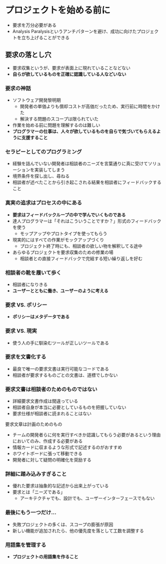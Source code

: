 # プロジェクトを始める前に

- 要求を万分必要がある
- Analysis Paralysisというアンチパターンを避け、成功に向けたプロジェクトを立ち上げることができる

## 要求の落とし穴

- 要求収集というが、要求が表面上に現れていることなどない
- **自らが欲しているものを正確に認識している人などいない**

### 要求の神話

- ソフトウェア開発黎明期
    - 開発者の単価よりも償却コストが高価だったため、実行前に時間をかけた
    - 解決する問題のスコープは限られていた
- 作業を始める前に問題を理解するのは難しい
- **プログラマーの仕事は、人々が欲しているものを自らで気づいてもらえるように支援すること**

### セラピーとしてのプログラミング

- 経験を詰んでいない開発者は相談者のニーズを言葉通りに真に受けてソリューションを実装してしまう
- 境界条件を探し出し、尋ねる
- 相談者が述べたことから引き起こされる結果を相談者にフィードバックすること

### 真実の追求はプロセスの中にある

- **要求はフィードバックループの中で学んでいくものである**
- 達人プログラマーは「それはこういうことですか？」形式のフィードバックを使う
    - モップアップやプロトタイプを使ってもらう
- 現実的にはすべての作業がモックアップづくり
    - プロジェクト終了時にも、相談者の欲しい物を解釈してる途中
- あらゆるプロジェクトを要求収集のための修業の場
    - 相談者との直接フィードバックで完結する短い繰り返しを好む

### 相談者の靴を履いて歩く

- 相談者になりきる
- **ユーザーとともに働き、ユーザーのように考える**

### 要求 VS. ポリシー

- **ポリシーはメタデータである**

### 要求 VS. 現実

- 使う人の手に馴染むツールが正しいツールである

### 要求を文書化する

- 最良で唯一の要求文書は実行可能なコードである
- 相談者が要求するものごとの文書は、道標でしかない

### 要求文書は相談者のためのものではない

- 詳細要求文書作成は間違っている
- 相談者自身が本当に必要としているものを把握していない
- 要求仕様が相談者に読まれることはない

要求文章は計画のためのもの

- チームの開発者らに何を実行すべきか認識してもらう必要があるという理由においてのみ、作成する必要がある
- 情報カードに収まるような形式で記述するのがおすすめ
- ホワイトボードに張って移動できる
- 開発者に対して疑問の明確化を奨励する

### 詳細に踏み込みすぎること

- 優れた要求は抽象的な記述から出来上がっている
- 要求とは「ニーズである」
    - アーキテクチャでも、設計でも、ユーザーインターフェースでもない

### 最後にもう一つだけ...

- 失敗プロジェクトの多くは、スコープの膨張が原因
- 新しい機能が追加されたら、他の優先度を落として工数を調整する

### 用語集を管理する

- **プロジェクトの用語集を作ること**
